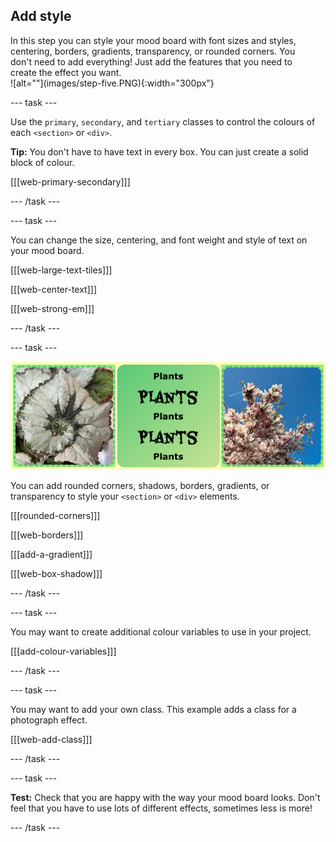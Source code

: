 ## Add style

<div style="display: flex; flex-wrap: wrap">
<div style="flex-basis: 200px; flex-grow: 1; margin-right: 15px;">
In this step you can style your mood board with font sizes and styles, centering, borders, gradients, transparency, or rounded corners. You don't need to add everything! Just add the features that you need to create the effect you want. 
</div>
<div>
![alt=""](images/step-five.PNG){:width="300px"}
</div>
</div>

--- task ---

Use the `primary`, `secondary`, and `tertiary` classes to control the colours of each `<section>` or `<div>`.

**Tip:** You don't have to have text in every box. You can just create a solid block of colour. 

[[[web-primary-secondary]]]

--- /task ---

--- task ---

You can change the size, centering, and font weight and style of text on your mood board.

[[[web-large-text-tiles]]]

[[[web-center-text]]]

[[[web-strong-em]]]

--- /task ---

--- task ---

![A strip of examples with gradients, dashed borders, and rounded corners.](images/borders-corners.png)

You can add rounded corners, shadows, borders, gradients, or transparency to style your `<section>` or `<div>` elements. 

[[[rounded-corners]]]

[[[web-borders]]]

[[[add-a-gradient]]]

[[[web-box-shadow]]]

--- /task ---

--- task ---

You may want to create additional colour variables to use in your project.

[[[add-colour-variables]]]

--- /task ---

--- task ---

You may want to add your own class. This example adds a class for a photograph effect.

[[[web-add-class]]]

--- /task ---

--- task ---

**Test:** Check that you are happy with the way your mood board looks. Don't feel that you have to use lots of different effects, sometimes less is more! 

--- /task ---
